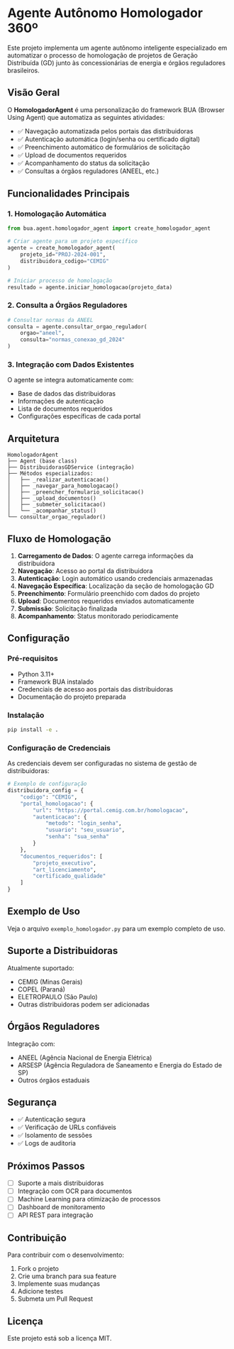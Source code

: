 # Agente Autônomo Homologador 360º

Este projeto implementa um agente autônomo inteligente especializado em automatizar o processo de homologação de projetos de Geração Distribuída (GD) junto às concessionárias de energia e órgãos reguladores brasileiros.

## Visão Geral

O **HomologadorAgent** é uma personalização do framework BUA (Browser Using Agent) que automatiza as seguintes atividades:

- ✅ Navegação automatizada pelos portais das distribuidoras
- ✅ Autenticação automática (login/senha ou certificado digital)
- ✅ Preenchimento automático de formulários de solicitação
- ✅ Upload de documentos requeridos
- ✅ Acompanhamento do status da solicitação
- ✅ Consultas a órgãos reguladores (ANEEL, etc.)

## Funcionalidades Principais

### 1. Homologação Automática
```python
from bua.agent.homologador_agent import create_homologador_agent

# Criar agente para um projeto específico
agente = create_homologador_agent(
    projeto_id="PROJ-2024-001",
    distribuidora_codigo="CEMIG"
)

# Iniciar processo de homologação
resultado = agente.iniciar_homologacao(projeto_data)
```

### 2. Consulta a Órgãos Reguladores
```python
# Consultar normas da ANEEL
consulta = agente.consultar_orgao_regulador(
    orgao="aneel",
    consulta="normas_conexao_gd_2024"
)
```

### 3. Integração com Dados Existentes
O agente se integra automaticamente com:
- Base de dados das distribuidoras
- Informações de autenticação
- Lista de documentos requeridos
- Configurações específicas de cada portal

## Arquitetura

```
HomologadorAgent
├── Agent (base class)
├── DistribuidorasGDService (integração)
├── Métodos especializados:
│   ├── _realizar_autenticacao()
│   ├── _navegar_para_homologacao()
│   ├── _preencher_formulario_solicitacao()
│   ├── _upload_documentos()
│   ├── _submeter_solicitacao()
│   └── _acompanhar_status()
└── consultar_orgao_regulador()
```

## Fluxo de Homologação

1. **Carregamento de Dados**: O agente carrega informações da distribuidora
2. **Navegação**: Acesso ao portal da distribuidora
3. **Autenticação**: Login automático usando credenciais armazenadas
4. **Navegação Específica**: Localização da seção de homologação GD
5. **Preenchimento**: Formulário preenchido com dados do projeto
6. **Upload**: Documentos requeridos enviados automaticamente
7. **Submissão**: Solicitação finalizada
8. **Acompanhamento**: Status monitorado periodicamente

## Configuração

### Pré-requisitos
- Python 3.11+
- Framework BUA instalado
- Credenciais de acesso aos portais das distribuidoras
- Documentação do projeto preparada

### Instalação
```bash
pip install -e .
```

### Configuração de Credenciais
As credenciais devem ser configuradas no sistema de gestão de distribuidoras:

```python
# Exemplo de configuração
distribuidora_config = {
    "codigo": "CEMIG",
    "portal_homologacao": {
        "url": "https://portal.cemig.com.br/homologacao",
        "autenticacao": {
            "metodo": "login_senha",
            "usuario": "seu_usuario",
            "senha": "sua_senha"
        }
    },
    "documentos_requeridos": [
        "projeto_executivo",
        "art_licenciamento",
        "certificado_qualidade"
    ]
}
```

## Exemplo de Uso

Veja o arquivo `exemplo_homologador.py` para um exemplo completo de uso.

## Suporte a Distribuidoras

Atualmente suportado:
- CEMIG (Minas Gerais)
- COPEL (Paraná)
- ELETROPAULO (São Paulo)
- Outras distribuidoras podem ser adicionadas

## Órgãos Reguladores

Integração com:
- ANEEL (Agência Nacional de Energia Elétrica)
- ARSESP (Agência Reguladora de Saneamento e Energia do Estado de SP)
- Outros órgãos estaduais

## Segurança

- ✅ Autenticação segura
- ✅ Verificação de URLs confiáveis
- ✅ Isolamento de sessões
- ✅ Logs de auditoria

## Próximos Passos

- [ ] Suporte a mais distribuidoras
- [ ] Integração com OCR para documentos
- [ ] Machine Learning para otimização de processos
- [ ] Dashboard de monitoramento
- [ ] API REST para integração

## Contribuição

Para contribuir com o desenvolvimento:

1. Fork o projeto
2. Crie uma branch para sua feature
3. Implemente suas mudanças
4. Adicione testes
5. Submeta um Pull Request

## Licença

Este projeto está sob a licença MIT.